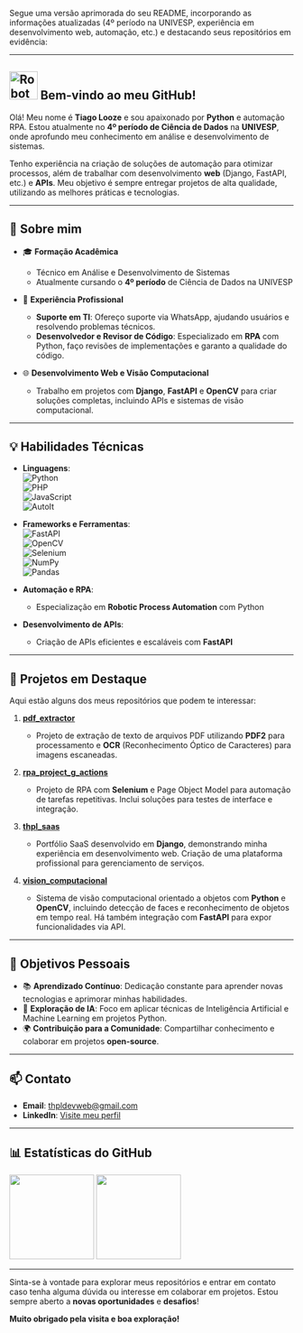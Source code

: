 Segue uma versão aprimorada do seu README, incorporando as informações atualizadas (4º período na UNIVESP, experiência em desenvolvimento web, automação, etc.) e destacando seus repositórios em evidência:

---

## <img src="https://cdn-icons-png.flaticon.com/512/4712/4712024.png" alt="Robot Logo" width="50"/> Bem-vindo ao meu GitHub!

Olá! Meu nome é **Tiago Looze** e sou apaixonado por **Python** e automação RPA. Estou atualmente no **4º período de Ciência de Dados** na **UNIVESP**, onde aprofundo meu conhecimento em análise e desenvolvimento de sistemas.

Tenho experiência na criação de soluções de automação para otimizar processos, além de trabalhar com desenvolvimento **web** (Django, FastAPI, etc.) e **APIs**. Meu objetivo é sempre entregar projetos de alta qualidade, utilizando as melhores práticas e tecnologias.

---

## 📜 Sobre mim

- 🎓 **Formação Acadêmica**  
  - Técnico em Análise e Desenvolvimento de Sistemas  
  - Atualmente cursando o **4º período** de Ciência de Dados na UNIVESP

- 💼 **Experiência Profissional**  
  - **Suporte em TI**: Ofereço suporte via WhatsApp, ajudando usuários e resolvendo problemas técnicos.  
  - **Desenvolvedor e Revisor de Código**: Especializado em **RPA** com Python, faço revisões de implementações e garanto a qualidade do código.

- 🌐 **Desenvolvimento Web e Visão Computacional**  
  - Trabalho em projetos com **Django**, **FastAPI** e **OpenCV** para criar soluções completas, incluindo APIs e sistemas de visão computacional.

---

## 💡 Habilidades Técnicas

- **Linguagens**:  
  ![Python](https://img.shields.io/badge/-Python-3776AB?style=flat&logo=python&logoColor=white)  
  ![PHP](https://img.shields.io/badge/-PHP-777BB4?style=flat&logo=php&logoColor=white)  
  ![JavaScript](https://img.shields.io/badge/-JavaScript-F7DF1E?style=flat&logo=javascript&logoColor=black)  
  ![AutoIt](https://img.shields.io/badge/-AutoIt-1C3552?style=flat)

- **Frameworks e Ferramentas**:  
  ![FastAPI](https://img.shields.io/badge/-FastAPI-009688?style=flat&logo=fastapi&logoColor=white)  
  ![OpenCV](https://img.shields.io/badge/-OpenCV-5C3EE8?style=flat&logo=opencv&logoColor=white)  
  ![Selenium](https://img.shields.io/badge/-Selenium-43B02A?style=flat&logo=selenium&logoColor=white)  
  ![NumPy](https://img.shields.io/badge/-NumPy-013243?style=flat&logo=numpy&logoColor=white)  
  ![Pandas](https://img.shields.io/badge/-Pandas-150458?style=flat&logo=pandas&logoColor=white)

- **Automação e RPA**:  
  - Especialização em **Robotic Process Automation** com Python

- **Desenvolvimento de APIs**:  
  - Criação de APIs eficientes e escaláveis com **FastAPI**

---

## 📂 Projetos em Destaque

Aqui estão alguns dos meus repositórios que podem te interessar:

1. **[pdf_extractor](https://github.com/tiagolooze/pdf_extractor)**  
   - Projeto de extração de texto de arquivos PDF utilizando **PDF2** para processamento e **OCR** (Reconhecimento Óptico de Caracteres) para imagens escaneadas.

2. **[rpa_project_g_actions](https://github.com/tiagolooze/rpa_project_g_actions)**  
   - Projeto de RPA com **Selenium** e Page Object Model para automação de tarefas repetitivas. Inclui soluções para testes de interface e integração.

3. **[thpl_saas](https://github.com/tiagolooze/thpl_saas)**  
   - Portfólio SaaS desenvolvido em **Django**, demonstrando minha experiência em desenvolvimento web. Criação de uma plataforma profissional para gerenciamento de serviços.

4. **[vision_computacional](https://github.com/tiagolooze/vision_computacional)**  
   - Sistema de visão computacional orientado a objetos com **Python** e **OpenCV**, incluindo detecção de faces e reconhecimento de objetos em tempo real. Há também integração com **FastAPI** para expor funcionalidades via API.

---

## 🎯 Objetivos Pessoais

- 📚 **Aprendizado Contínuo**: Dedicação constante para aprender novas tecnologias e aprimorar minhas habilidades.  
- 🤖 **Exploração de IA**: Foco em aplicar técnicas de Inteligência Artificial e Machine Learning em projetos Python.  
- 🌍 **Contribuição para a Comunidade**: Compartilhar conhecimento e colaborar em projetos **open-source**.

---

## 📫 Contato

- **Email**: [thpldevweb@gmail.com](mailto:thpldevweb@gmail.com)  
- **LinkedIn**: [Visite meu perfil](https://www.linkedin.com/in/tiago-looze-b1a0001b7/)

---

## 📊 Estatísticas do GitHub

<div>
  <img height="150em" src="https://github-readme-stats.vercel.app/api?username=seuusuario&show_icons=true&theme=radical" />
  <img height="150em" src="https://github-readme-stats.vercel.app/api/top-langs/?username=seuusuario&layout=compact&theme=radical" />
</div>

---

Sinta-se à vontade para explorar meus repositórios e entrar em contato caso tenha alguma dúvida ou interesse em colaborar em projetos. Estou sempre aberto a **novas oportunidades** e **desafios**!

**Muito obrigado pela visita e boa exploração!**
